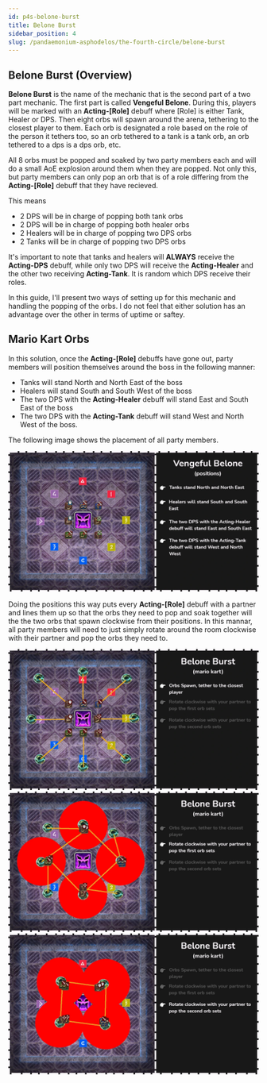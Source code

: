 ```yaml
---
id: p4s-belone-burst
title: Belone Burst
sidebar_position: 4
slug: /pandaemonium-asphodelos/the-fourth-circle/belone-burst
---
```


## Belone Burst (Overview)
**Belone Burst** is the name of the mechanic that is the second part of a two part mechanic. The first part is called **Vengeful Belone**.  During this, players will be marked with an **Acting-[Role]** debuff where [Role] is either Tank, Healer or DPS. Then eight orbs will spawn around the arena, tethering to the closest player to them.  Each orb is designated a role based on the role of the person it tethers too, so an orb tethered to a tank is a tank orb, an orb tethered to a dps is a dps orb, etc.  

All 8 orbs must be popped and soaked by two party members each and will do a small AoE explosion around them when they are popped. Not only this, but party members can only pop an orb that is of a role differing from the **Acting-[Role]** debuff that they have recieved.  

This means

- 2 DPS will be in charge of popping both tank orbs
- 2 DPS will be in charge of popping both healer orbs
- 2 Healers will be in charge of popping two DPS orbs
- 2 Tanks will be in charge of popping two DPS orbs

It's important to note that tanks and healers will **ALWAYS** receive the **Acting-DPS** debuff, while only two DPS will receive the **Acting-Healer** and the other two receiving **Acting-Tank**.  It is random which DPS receive their roles.

In this guide, I'll present two ways of setting up for this mechanic and handling the popping of the orbs. I do not feel that either solution has an advantage over the other in terms of uptime or saftey.

## Mario Kart Orbs
In this solution, once the **Acting-[Role]** debuffs have gone out, party members will position themselves around the boss in the following manner:

- Tanks will stand North and North East of the boss
- Healers will stand South and South West of the boss
- The two DPS with the **Acting-Healer** debuff will stand East and South East of the boss
- The two DPS with the **Acting-Tank** debuff will stand West and North West of the boss.

The following image shows the placement of all party members.

![Vengeful Belone Positions Mario Kart](/img/pandaemonium-asphodelos/the-fourth-circle/belone-burst/vengeful-belone-positions-mario-kart.webp)

Doing the positions this way puts every **Acting-[Role]** debuff with a partner and lines them up so that the orbs they need to pop and soak together will the the two orbs that spawn clockwise from their positions.  In this mannar, all party members will need to just simply rotate around the room clockwise with their partner and pop the orbs they need to.

![Belone Burst Mario Kart Step 1](/img/pandaemonium-asphodelos/the-fourth-circle/belone-burst/belone-burst-mario-kart-step-one.webp)
![Belone Burst Mario Kart Step 2](/img/pandaemonium-asphodelos/the-fourth-circle/belone-burst/belone-burst-mario-kart-step-two.webp)
![Belone Burst Mario Kart Step 3](/img/pandaemonium-asphodelos/the-fourth-circle/belone-burst/belone-burst-mario-kart-step-three.webp)